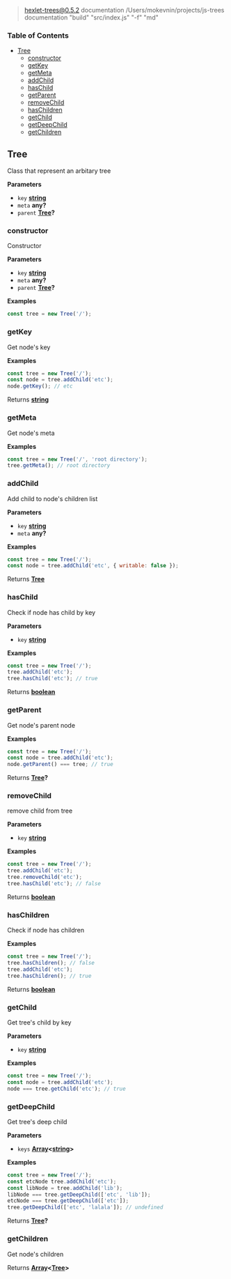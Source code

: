 
> hexlet-trees@0.5.2 documentation /Users/mokevnin/projects/js-trees
> documentation "build" "src/index.js" "-f" "md"

<!-- Generated by documentation.js. Update this documentation by updating the source code. -->

### Table of Contents

-   [Tree](#tree)
    -   [constructor](#constructor)
    -   [getKey](#getkey)
    -   [getMeta](#getmeta)
    -   [addChild](#addchild)
    -   [hasChild](#haschild)
    -   [getParent](#getparent)
    -   [removeChild](#removechild)
    -   [hasChildren](#haschildren)
    -   [getChild](#getchild)
    -   [getDeepChild](#getdeepchild)
    -   [getChildren](#getchildren)

## Tree

Class that represent an arbitary tree

**Parameters**

-   `key` **[string](https://developer.mozilla.org/en-US/docs/Web/JavaScript/Reference/Global_Objects/String)** 
-   `meta` **any?** 
-   `parent` **[Tree](#tree)?** 

### constructor

Constructor

**Parameters**

-   `key` **[string](https://developer.mozilla.org/en-US/docs/Web/JavaScript/Reference/Global_Objects/String)** 
-   `meta` **any?** 
-   `parent` **[Tree](#tree)?** 

**Examples**

```javascript
const tree = new Tree('/');
```

### getKey

Get node's key

**Examples**

```javascript
const tree = new Tree('/');
const node = tree.addChild('etc');
node.getKey(); // etc
```

Returns **[string](https://developer.mozilla.org/en-US/docs/Web/JavaScript/Reference/Global_Objects/String)** 

### getMeta

Get node's meta

**Examples**

```javascript
const tree = new Tree('/', 'root directory');
tree.getMeta(); // root directory
```

### addChild

Add child to node's children list

**Parameters**

-   `key` **[string](https://developer.mozilla.org/en-US/docs/Web/JavaScript/Reference/Global_Objects/String)** 
-   `meta` **any?** 

**Examples**

```javascript
const tree = new Tree('/');
const node = tree.addChild('etc', { writable: false });
```

Returns **[Tree](#tree)** 

### hasChild

Check if node has child by key

**Parameters**

-   `key` **[string](https://developer.mozilla.org/en-US/docs/Web/JavaScript/Reference/Global_Objects/String)** 

**Examples**

```javascript
const tree = new Tree('/');
tree.addChild('etc');
tree.hasChild('etc'); // true
```

Returns **[boolean](https://developer.mozilla.org/en-US/docs/Web/JavaScript/Reference/Global_Objects/Boolean)** 

### getParent

Get node's parent node

**Examples**

```javascript
const tree = new Tree('/');
const node = tree.addChild('etc');
node.getParent() === tree; // true
```

Returns **[Tree](#tree)?** 

### removeChild

remove child from tree

**Parameters**

-   `key` **[string](https://developer.mozilla.org/en-US/docs/Web/JavaScript/Reference/Global_Objects/String)** 

**Examples**

```javascript
const tree = new Tree('/');
tree.addChild('etc');
tree.removeChild('etc');
tree.hasChild('etc'); // false
```

Returns **[boolean](https://developer.mozilla.org/en-US/docs/Web/JavaScript/Reference/Global_Objects/Boolean)** 

### hasChildren

Check if node has children

**Examples**

```javascript
const tree = new Tree('/');
tree.hasChildren(); // false
tree.addChild('etc');
tree.hasChildren(); // true
```

Returns **[boolean](https://developer.mozilla.org/en-US/docs/Web/JavaScript/Reference/Global_Objects/Boolean)** 

### getChild

Get tree's child by key

**Parameters**

-   `key` **[string](https://developer.mozilla.org/en-US/docs/Web/JavaScript/Reference/Global_Objects/String)** 

**Examples**

```javascript
const tree = new Tree('/');
const node = tree.addChild('etc');
node === tree.getChild('etc'); // true
```

### getDeepChild

Get tree's deep child

**Parameters**

-   `keys` **[Array](https://developer.mozilla.org/en-US/docs/Web/JavaScript/Reference/Global_Objects/Array)&lt;[string](https://developer.mozilla.org/en-US/docs/Web/JavaScript/Reference/Global_Objects/String)>** 

**Examples**

```javascript
const tree = new Tree('/');
const etcNode tree.addChild('etc');
const libNode = tree.addChild('lib');
libNode === tree.getDeepChild(['etc', 'lib']);
etcNode === tree.getDeepChild(['etc']);
tree.getDeepChild(['etc', 'lalala']); // undefined
```

Returns **[Tree](#tree)?** 

### getChildren

Get node's children

Returns **[Array](https://developer.mozilla.org/en-US/docs/Web/JavaScript/Reference/Global_Objects/Array)&lt;[Tree](#tree)>** 
